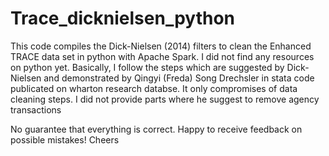 # Trace_dicknielsen_python
This code compiles the Dick-Nielsen (2014) filters to clean the Enhanced TRACE data set in python with Apache Spark. I did not find any resources on python yet. Basically, I follow the steps which are suggested by Dick-Nielsen and demonstrated by Qingyi (Freda) Song Drechsler in stata code publicated on wharton research databse.  It only compromises of data cleaning steps. I did not provide parts where he suggest to remove agency transactions

No guarantee that everything is correct. Happy to receive feedback on possible mistakes! Cheers 
